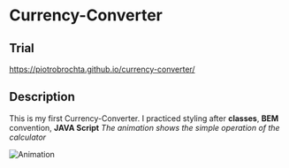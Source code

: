 # Currency-Converter
## Trial
https://piotrobrochta.github.io/currency-converter/
## Description
This is my first Currency-Converter. I practiced styling after **classes**, **BEM** convention, **JAVA Script** 
*The animation shows the simple operation of the calculator*

![Animation](https://user-images.githubusercontent.com/122232161/219079754-5eb15f92-d9e5-4623-ae08-198099b65cf9.gif)
